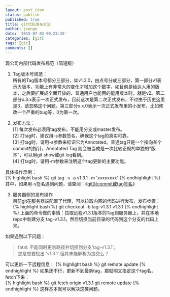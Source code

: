 ```yaml
---
layout: post_item
status: publish
published: true
title: git代码发布方法
author: jsongo
date: '2015-07-03 00:23:35'
categories: [git]
tags: [git]
comments: []
---
```

现公司内部代码发布规范（简短版）

1. Tag版本号规范：  
所有的Tag版本号都分三部分，如v1.3.0，由点号分成三部分，第一部分v1表示大版本，功能上有非常大的变化才增加这个数字，如目前是给达人用的版本，之后要扩展成全面开放的、普通用户也能用的能用版本时，就是v2。第二部分x.3.x表示一次正式发布，目前这次是第二次正式发布，不过由于历史这里是3，请忽略这个问题。第三部分x.x.0表示一次正式发布里的小发布，比如修改一个严重的bug等，0为第一次。


2. 发布方法：  
[1] 每次发布必须用tag发布，不能用分支或master发布。  
[2] 打tag时，建议用-s参数签名，确保这个tag的真实可靠。  
[3] 打tag时，请用-a参数来标识它为Annotated。普通tag只是一个指向某个commit的指针，Annotated Tag 则会被当成是一次比较正规的单独的“版本”，可以用git show或git log看到。  
[4] 打tag时，请用-m参数来注明这个tag更新的主要功能。  

具体操作示例：  
{% highlight bash %}
git tag -s -a v1.3.1 -m 'xxxxxxxx'
{% endhighlight %}
其中，如果用-s签名遇到问题，请查阅：《[git对commit或tag签名](http://jsongo.github.io/post/git/2015/sign-a-git-commit/)》  

3. 服务器侧的发布操作  
目前git在服务器端配置了代理，可以拉取内网的代码进行发布，发布步骤：  
{% highlight bash %}
git checkout -b tag-v1.3.1 v1.3.1
{% endhighlight %}
上面的命令做的事情：拉取远程v1.3.1版本的Tag到服务器上，并在本地repo中新建分支 tag-v1.3.1，然后切换当前目录的代码到这个分支的代码上来。  

如果遇到以下问题：  

> fatal: 不能同时更新路径并切换到分支’tag-v1.3.1’。  
> 您是想要检出 ‘v1.3.1′ 但其未能解析为提交么？  

可以更新一下远程信息：
{% highlight bash %}
git remote update
{% endhighlight %}
如果还不行，更新不到最新tag，那就明文指定这个tag名，fetch下来：  
{% highlight bash %}
git fetch origin v1.3.1
git remote update
{% endhighlight %}
这样基本就可以解决这类问题。
